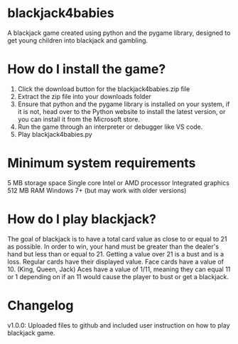 # blackjack4babies
A blackjack game created using python and the pygame library, designed to get young children into blackjack and gambling.

# How do I install the game?
1) Click the download button for the blackjack4babies.zip file
2) Extract the zip file into your downloads folder
3) Ensure that python and the pygame library is installed on your system, if it is not, head over to the Python website to install the latest version, or you can install it from the Microsoft store.
4) Run the game through an interpreter or debugger like VS code.
5) Play blackjack4babies.py

# Minimum system requirements
5 MB storage space
Single core Intel or AMD processor
Integrated graphics
512 MB RAM
Windows 7+ (but may work with older versions)

# How do I play blackjack?
The goal of blackjack is to have a total card value as close to or equal to 21 as possible. In order to win, your hand must be greater than the dealer's hand but less than or equal to 21. Getting a value over 21 is a bust and is a loss.
Regular cards have their displayed value. Face cards have a value of 10. (King, Queen, Jack) Aces have a value of 1/11, meaning they can equal 11 or 1 depending on if an 11 would cause the player to bust or get a blackjack.

# Changelog
v1.0.0:
Uploaded files to github and included user instruction on how to play blackjack game.
